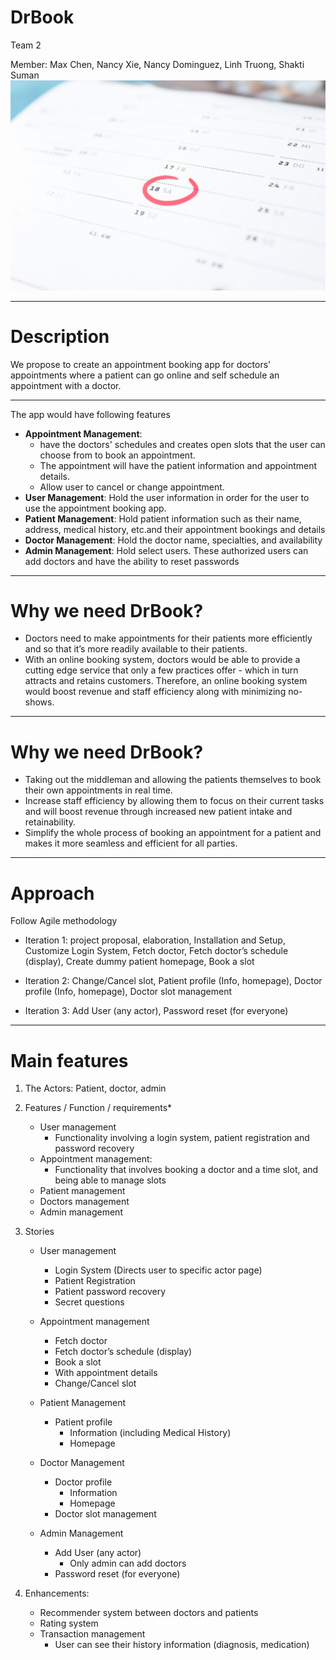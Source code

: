 # DrBook
Team 2

Member: Max Chen, Nancy Xie, Nancy Dominguez, Linh Truong, Shakti Suman
<img src="pic/logo.jpg" width="700">

---

# Description
We propose to create an appointment booking app for doctors' appointments where a patient can go online and self schedule an appointment with a doctor.

---
The app would have following features

- __Appointment Management__:
	- have the doctors' schedules and creates open slots that the user can choose from to book an appointment.
	- The appointment will have the patient information and appointment details.
	- Allow user to cancel or change appointment.
- __User Management__: Hold the user information in order for the user to use the appointment booking app.
- __Patient Management__: Hold patient information such as their name, address, medical history, etc.and their appointment bookings and details
- __Doctor Management__: Hold the doctor name, specialties, and availability
- __Admin Management__: Hold select users. These authorized users can add doctors and have the ability to reset passwords

---

# Why we need DrBook?

- Doctors need to make appointments for their patients more efficiently and so that it’s more readily available to their patients.
- With an online booking system, doctors would be able to provide a cutting edge service that only a few practices offer - which in turn attracts and retains customers. Therefore, an online booking system would boost revenue and staff efficiency along with minimizing no-shows.
---

# Why we need DrBook?
- Taking out the middleman and allowing the patients themselves to book their own appointments in real time.
- Increase staff efficiency by allowing them to focus on their current tasks and will boost revenue through increased new patient intake and retainability.
- Simplify the whole process of booking an appointment for a patient and makes it more seamless and efficient for all parties.

---

# Approach
Follow Agile methodology

- Iteration 1: project proposal, elaboration, Installation and Setup, Customize Login System, Fetch doctor, Fetch doctor’s schedule (display), Create dummy patient homepage, Book a slot

- Iteration 2: Change/Cancel slot, Patient profile (Info, homepage),  Doctor profile (Info, homepage), Doctor slot management

- Iteration 3: Add User (any actor), Password reset (for everyone)

---

# Main features

1. The Actors:	Patient, doctor, admin

2. Features / Function / requirements*
	- User management
		- Functionality involving a login system, patient registration and password recovery
	- Appointment management:
		- Functionality that involves booking a doctor and a time slot, and being able to manage slots
	- Patient management
	- Doctors management
	- Admin management

3. Stories
	- User management
		- Login System (Directs user to specific actor page)
		- Patient Registration
		- Patient password recovery
		- Secret questions

	- Appointment management
		- Fetch doctor
		- Fetch doctor’s schedule (display)
		- Book a slot
		- With appointment details
		- Change/Cancel slot

	- Patient Management
		- Patient profile
			- Information (including Medical History)
			- Homepage

	- Doctor Management
		- Doctor profile
			- Information
			- Homepage
		- Doctor slot management

	- Admin Management
		- Add User (any actor)
			- Only admin can add doctors
		- Password reset (for everyone)


4. Enhancements:
	- Recommender system between doctors and patients
	- Rating system
	- Transaction management
		- User can see their history information (diagnosis, medication)
